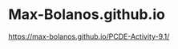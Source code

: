 # Max-Bolanos.github.io
<a href="https://max-bolanos.github.io/PCDE-Activity-9.1/">https://max-bolanos.github.io/PCDE-Activity-9.1/</a>


